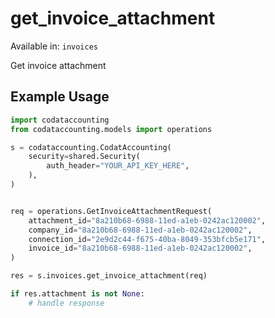 # get_invoice_attachment
Available in: `invoices`

Get invoice attachment

## Example Usage
```python
import codataccounting
from codataccounting.models import operations

s = codataccounting.CodatAccounting(
    security=shared.Security(
        auth_header="YOUR_API_KEY_HERE",
    ),
)


req = operations.GetInvoiceAttachmentRequest(
    attachment_id="8a210b68-6988-11ed-a1eb-0242ac120002",
    company_id="8a210b68-6988-11ed-a1eb-0242ac120002",
    connection_id="2e9d2c44-f675-40ba-8049-353bfcb5e171",
    invoice_id="8a210b68-6988-11ed-a1eb-0242ac120002",
)

res = s.invoices.get_invoice_attachment(req)

if res.attachment is not None:
    # handle response
```